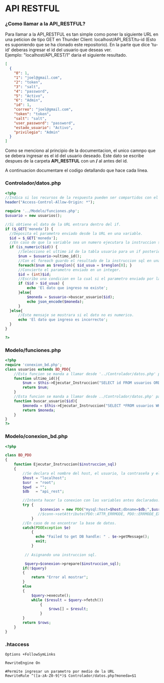 # API RESTFUL
### ¿Como llamar a la API_RESTFUL?
Para llamar a la API_RESTFUL es tan simple como poner la siguiente URL en una peticion de tipo GET en Thunder Client: localhost/API_REST/tu-id (Esto es suponiendo que se ha clonado este repositorio).
En la parte que dice 'tu-id' deberas ingresar el id del usuario que deseas ver.  
Ejemplo: "localhost/API_REST/1" daria el siguiente resultado.
```json
[
  {  
    "0": 1,  
    "1": "joel@gmail.com",  
    "2": "token",  
    "3": "salt",  
    "4": "password",  
    "5": "Activo",  
    "6": "Admin",  
    "id": 1,  
    "correo": "joel@gmail.com",  
    "token": "token",  
    "salt": "salt",  
    "user_password": "password",  
    "estado_usuario": "Activo",  
    "privilegio": "Admin"  
  }  
]  
  ```
Como se menciono al principio de la documentacion, el unico camnpo que se debera ingresar es el id del usuario deseado. Este dato se escribe despues de la carpeta **API_RESTFUL** con un **/** al antes del id.    

A continuacion documentare el codigo detallando que hace cada linea.
  ### Controlador/datos.php
  ```php
  <?php
//Indica si los recursos de la respuesta pueden ser compartidos con el origen dado.
header("Access-Control-Allow-Origin: *");

require '../Modelo/funciones.php';
$usuario = new usuarios();

//Si obtiene el dato de la URL entrara dentro del if.
if ($_GET['moneda']) {
    //Deposita el parametro enviado desde la URL en una variable.
    $id = $_GET['moneda'];
    //En caso de que la variable sea un numero ejecutara la instruccion sql.
    if (is_numeric($id)) {
        //Selecciono el ultimo id de la tabla usuario para un if posterior.
        $num = $usuario->ultimo_id();
        //Con el foreach guardo el resultado de la instruccion sql en una variable normal.
        foreach($num as $renglon){ $id_usua = $renglon[0]; }
        //Convierto el parametro enviado en un integer.
        $id = (int)$id;
        //Escribo una condicion en la cual si el parametro enviado por la URL es mayor al id del ultimo registro de la tabla 'usuarios' escriba que el dato no existe.
        if ($id > $id_usua) {
            echo 'El dato que ingreso no existe';
        }else{
            $moneda = $usuario->buscar_usuario($id);
            echo json_encode($moneda);
        }
    }else{
        //Este mensaje se mostrara si el dato no es numerico.
        echo 'El dato que ingreso es incorrecto';
    } 
}

?>
```
### Modelo/funciones.php
```php
<?php
require 'conexion_bd.php';
class usuarios extends BD_PDO{
    //Esta funcion se manda a llamar desde '../Controlador/datos.php' para saber el ultimo id registrado en la tabla 'usuarios'. Esto sirve para validar el parametero que se envia por la URL.
    function ultimo_id(){
        $num = $this->Ejecutar_Instruccion("SELECT id FROM usuarios ORDER BY id DESC LIMIT 1");
        return $num;
    }
    //Esta funcion se manda a llamar desde ../Controlador/datos.php' para traer un usuario con el id especificado por medio de la URL.
    function buscar_usuario($id){
        $moneda = $this->Ejecutar_Instruccion("SELECT *FROM usuarios WHERE ID =$id");
        return $moneda;
    }
}
?>
```
### Modelo/conexion_bd.php
```php
<?php

class BD_PDO
{
	function Ejecutar_Instruccion($instruccion_sql)
	{
		//Se declara el nombre del host, el usuario, la contraseña y el nombre de la base de datos para poder iniciar la conexion.
		$host = "localhost";
		$usr  = "root";
		$pwd  = "";
		$db   = "api_rest";

		//Intenta hacer la conexion con las variables antes declaradas.
		try {
				$conexion = new PDO("mysql:host=$host;dbname=$db;",$usr,$pwd);
		       //$conn->setAttribute(PDO::ATTR_ERRMODE, PDO::ERRMODE_EXCEPTION);
			}
		//En caso de no encontrar la base de datos.
		catch(PDOException $e)
			{
		      echo "Failed to get DB handle: " . $e->getMessage();
		      exit;    
		    }
		 
		 // Asignando una instruccion sql.

		 $query=$conexion->prepare($instruccion_sql);
		if(!$query)
		{
			return "Error al mostrar";
		}
		else
		{
			$query->execute();
			while ($result = $query->fetch())
			    {
			        $rows[] = $result;
			    }	
		}
		return $rows;
	}
}
```
### .htaccess
```htaccess
Options +FollowSymLinks

RewriteEngine On

#Permite ingresar un parametro por medio de la URL
RewriteRule ^([a-zA-Z0-9]*)$ Controlador/datos.php?moneda=$1
```
